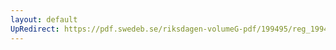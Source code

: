 ```yaml
---
layout: default
UpRedirect: https://pdf.swedeb.se/riksdagen-volumeG-pdf/199495/reg_199495/reg_199495_0075.pdf
---
```

